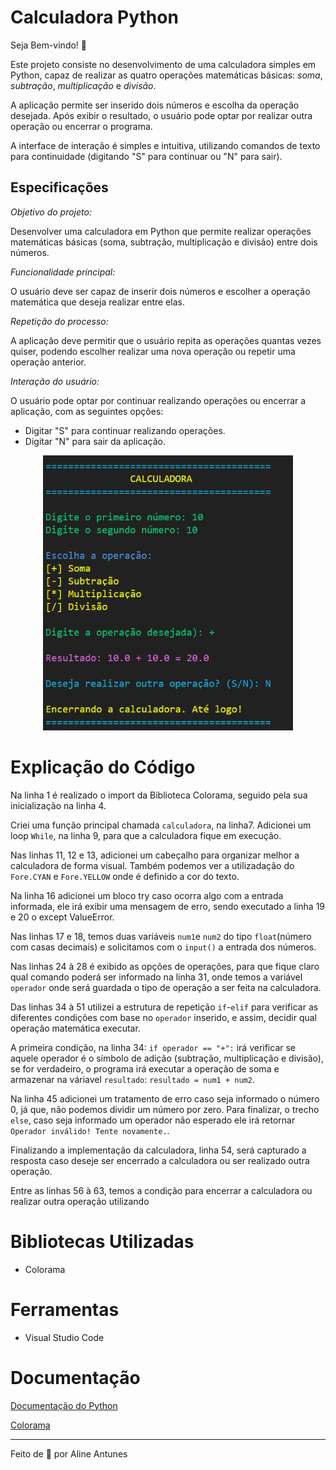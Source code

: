# Calculadora Python

Seja Bem-vindo! 👋 

Este projeto consiste no desenvolvimento de uma calculadora simples em Python, capaz de realizar as quatro operações matemáticas básicas: *soma*, *subtração*, *multiplicação* e *divisão*. 

A aplicação permite ser inserido dois números e escolha da operação desejada. Após exibir o resultado, o usuário pode optar por realizar outra operação ou encerrar o programa. 

A interface de interação é simples e intuitiva, utilizando comandos de texto para continuidade (digitando "S" para continuar ou "N" para sair). 

## Especificações

*Objetivo do projeto:*

Desenvolver uma calculadora em Python que permite realizar operações matemáticas básicas (soma, subtração, multiplicação e divisão) entre dois números.

*Funcionalidade principal:*

O usuário deve ser capaz de inserir dois números e escolher a operação matemática que deseja realizar entre elas.

*Repetição do processo:*

A aplicação deve permitir que o usuário repita as operações quantas vezes quiser, podendo escolher realizar uma nova operação ou repetir uma operação anterior.

*Interação do usuário:*

O usuário pode optar por continuar realizando operações ou encerrar a aplicação, com as seguintes opções:
- Digitar "S" para continuar realizando operações.
- Digitar "N" para sair da aplicação.

<div align="center">
  <img src="image-1.png" alt="Imagem Calculadora Terminal" width="400px">
</div>

# Explicação do Código

Na linha 1 é realizado o import da Biblioteca Colorama, seguido pela sua inicialização na linha 4.

Criei uma função principal chamada `calculadora`, na linha7. Adicionei um loop `While`, na linha 9, para que a calculadora fique em execução.

Nas linhas 11, 12 e 13, adicionei um cabeçalho para organizar melhor a calculadora de forma visual. Também podemos ver a utilizadação do `Fore.CYAN` e `Fore.YELLOW` onde é definido a cor do texto.

Na linha 16 adicionei um bloco try caso ocorra algo com a entrada informada, ele irá exibir uma mensagem de erro, sendo executado a linha 19 e 20 o except ValueError. 

Nas linhas 17 e 18, temos duas variáveis `num1`e `num2` do tipo `float`(número com casas decimais) e solicitamos com o `input()` a entrada dos números.

Nas linhas 24 à 28 é exibido as opções de operações, para que fique claro qual comando poderá ser informado na linha 31, onde temos a variável `operador` onde será guardada o tipo de operação a ser feita na calculadora.

Das linhas 34 à 51 utilizei a estrutura de repetição `if`-`elif` para verificar as diferentes condições com base no `operador` inserido, e assim, decidir qual operação matemática executar.

A primeira condição, na linha 34: `if operador == "+":` irá verificar se aquele operador é o símbolo de adição (subtração, multiplicação e divisão), se for verdadeiro, o programa irá executar a operação de soma e armazenar na váriavel `resultado`: `resultado = num1 + num2`.

Na linha 45 adicionei um tratamento de erro caso seja informado o número 0, já que, não podemos dividir um número por zero. Para finalizar, o trecho `else`, caso seja informado um operador não esperado ele irá retornar `Operador inválido! Tente novamente.`.

Finalizando a implementação da calculadora, linha 54, será capturado a resposta caso deseje ser encerrado a calculadora ou ser realizado outra operação.

Entre as linhas 56 à 63, temos a condição para encerrar a calculadora ou realizar outra operação utilizando 


# Bibliotecas Utilizadas

- Colorama

# Ferramentas

- Visual Studio Code

# Documentação

[Documentação do Python](https://docs.python.org/pt-br/3/tutorial/index.html)

[Colorama](https://pypi.org/project/colorama/)


______________________

Feito de 💜 por Aline Antunes
